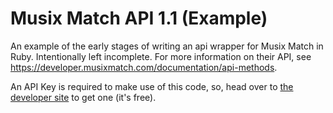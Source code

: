 # Musix Match API 1.1 (Example)
An example of the early stages of writing an api wrapper for Musix Match in Ruby. Intentionally left incomplete.
For more information on their API, see https://developer.musixmatch.com/documentation/api-methods.

An API Key is required to make use of this code, so, head over to [the developer site](https://developer.musixmatch.com) to get one (it's free).
